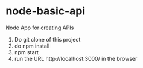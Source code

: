 # node-basic-api
Node App for creating APIs
1. Do git clone of this project 
2. do npm install
3. npm start
4. run the URL http://localhost:3000/ in the browser
